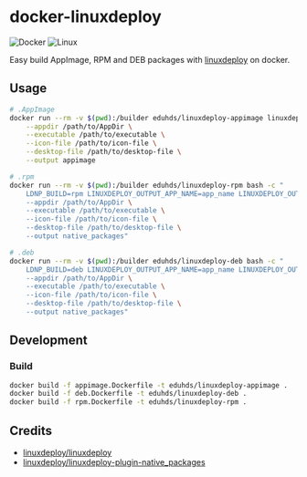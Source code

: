 # docker-linuxdeploy

![Docker](https://img.shields.io/badge/docker-%230db7ed.svg?style=for-the-badge&logo=docker&logoColor=white)
![Linux](https://img.shields.io/badge/Linux-FCC624?style=for-the-badge&logo=linux&logoColor=black)

Easy build AppImage, RPM and DEB packages with [linuxdeploy](https://github.com/linuxdeploy/linuxdeploy) on docker.

## Usage

```sh
# .AppImage
docker run --rm -v $(pwd):/builder eduhds/linuxdeploy-appimage linuxdeploy \
    --appdir /path/to/AppDir \
    --executable /path/to/executable \
    --icon-file /path/to/icon-file \
    --desktop-file /path/to/desktop-file \
    --output appimage

# .rpm
docker run --rm -v $(pwd):/builder eduhds/linuxdeploy-rpm bash -c "
    LDNP_BUILD=rpm LINUXDEPLOY_OUTPUT_APP_NAME=app_name LINUXDEPLOY_OUTPUT_VERSION=app_version linuxdeploy \
    --appdir /path/to/AppDir \
    --executable /path/to/executable \
    --icon-file /path/to/icon-file \
    --desktop-file /path/to/desktop-file \
    --output native_packages"

# .deb
docker run --rm -v $(pwd):/builder eduhds/linuxdeploy-deb bash -c "
    LDNP_BUILD=deb LINUXDEPLOY_OUTPUT_APP_NAME=app_name LINUXDEPLOY_OUTPUT_VERSION=app_version linuxdeploy \
    --appdir /path/to/AppDir \
    --executable /path/to/executable \
    --icon-file /path/to/icon-file \
    --desktop-file /path/to/desktop-file \
    --output native_packages"
```

## Development

### Build

```sh
docker build -f appimage.Dockerfile -t eduhds/linuxdeploy-appimage .
docker build -f deb.Dockerfile -t eduhds/linuxdeploy-deb .
docker build -f rpm.Dockerfile -t eduhds/linuxdeploy-rpm .
```

## Credits

- [linuxdeploy/linuxdeploy](https://github.com/linuxdeploy/linuxdeploy)
- [linuxdeploy/linuxdeploy-plugin-native_packages](https://github.com/linuxdeploy/linuxdeploy-plugin-native_packages)
